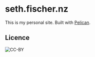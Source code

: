 seth.fischer.nz
===============

This is my personal site. Built with [Pelican](http://getpelican.com/).

## Licence

![CC-BY](http://i.creativecommons.org/l/by/4.0/88x31.png)

